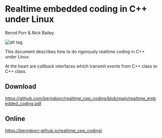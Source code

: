 # Realtime embedded coding in C++ under Linux

Bernd Porr & Nick Bailey

![alt tag](teaserpic.png)

This document describes how to do rigorously realtime coding in C++
under Linux.

At the heart are *callback* interfaces which transmit *events*
from C++ class to C++ class.

## Download
https://github.com/berndporr/realtime_cpp_coding/blob/main/realtime_embedded_coding.pdf

## Online
https://berndporr.github.io/realtime_cpp_coding/
